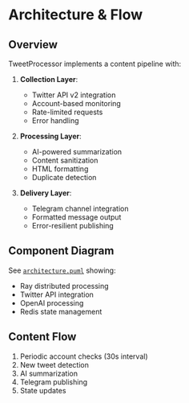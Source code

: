 # Architecture & Flow

## Overview
TweetProcessor implements a content pipeline with:

1. **Collection Layer**:
   - Twitter API v2 integration
   - Account-based monitoring
   - Rate-limited requests
   - Error handling

2. **Processing Layer**:
   - AI-powered summarization
   - Content sanitization
   - HTML formatting
   - Duplicate detection

3. **Delivery Layer**:
   - Telegram channel integration
   - Formatted message output
   - Error-resilient publishing

## Component Diagram
See [`architecture.puml`](./architecture.puml) showing:
- Ray distributed processing
- Twitter API integration
- OpenAI processing
- Redis state management

## Content Flow
1. Periodic account checks (30s interval)
2. New tweet detection
3. AI summarization
4. Telegram publishing
5. State updates

